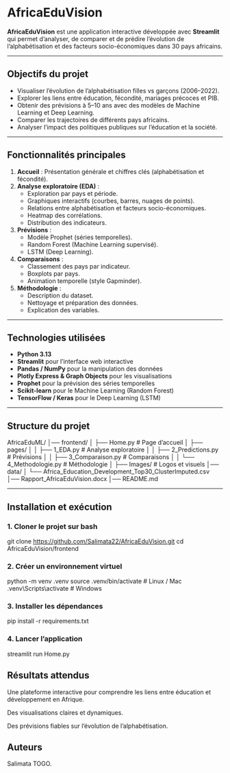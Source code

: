 # AfricaEduVision

**AfricaEduVision** est une application interactive développée avec **Streamlit** qui permet d’analyser, de comparer et de prédire l’évolution de l’alphabétisation et des facteurs socio-économiques dans 30 pays africains.

---

## Objectifs du projet

- Visualiser l’évolution de l’alphabétisation filles vs garçons (2006–2022).
- Explorer les liens entre éducation, fécondité, mariages précoces et PIB.
- Obtenir des prévisions à 5–10 ans avec des modèles de Machine Learning et Deep Learning.
- Comparer les trajectoires de différents pays africains.
- Analyser l’impact des politiques publiques sur l’éducation et la société.

---

## Fonctionnalités principales

1. **Accueil** : Présentation générale et chiffres clés (alphabétisation et fécondité).
2. **Analyse exploratoire (EDA)** :
   - Exploration par pays et période.
   - Graphiques interactifs (courbes, barres, nuages de points).
   - Relations entre alphabétisation et facteurs socio-économiques.
   - Heatmap des corrélations.
   - Distribution des indicateurs.
3. **Prévisions** :
   - Modèle Prophet (séries temporelles).
   - Random Forest (Machine Learning supervisé).
   - LSTM (Deep Learning).
4. **Comparaisons** :
   - Classement des pays par indicateur.
   - Boxplots par pays.
   - Animation temporelle (style Gapminder).
5. **Méthodologie** :
   - Description du dataset.
   - Nettoyage et préparation des données.
   - Explication des variables.

---

## Technologies utilisées

- **Python 3.13**
- **Streamlit** pour l’interface web interactive
- **Pandas / NumPy** pour la manipulation des données
- **Plotly Express & Graph Objects** pour les visualisations
- **Prophet** pour la prévision des séries temporelles
- **Scikit-learn** pour le Machine Learning (Random Forest)
- **TensorFlow / Keras** pour le Deep Learning (LSTM)

---

## Structure du projet

AfricaEduML/
│── frontend/
│ ├── Home.py # Page d’accueil
│ ├── pages/
│ │ ├── 1_EDA.py # Analyse exploratoire
│ │ ├── 2_Predictions.py # Prévisions
│ │ ├── 3_Comparaison.py # Comparaisons
│ │ └── 4_Methodologie.py # Méthodologie
│ ├── Images/ # Logos et visuels
│── data/
│ └── Africa_Education_Development_Top30_ClusterImputed.csv
│── Rapport_AfricaEduVision.docx
│── README.md

---

## Installation et exécution

### 1. Cloner le projet sur bash

git clone https://github.com/Salimata22/AfricaEduVision.git
cd AfricaEduVision/frontend

### 2. Créer un environnement virtuel

python -m venv .venv
source .venv/bin/activate # Linux / Mac
.venv\Scripts\activate # Windows

### 3. Installer les dépendances

pip install -r requirements.txt

### 4. Lancer l’application

streamlit run Home.py

## Résultats attendus

Une plateforme interactive pour comprendre les liens entre éducation et développement en Afrique.

Des visualisations claires et dynamiques.

Des prévisions fiables sur l’évolution de l’alphabétisation.

## Auteurs

Salimata TOGO.
